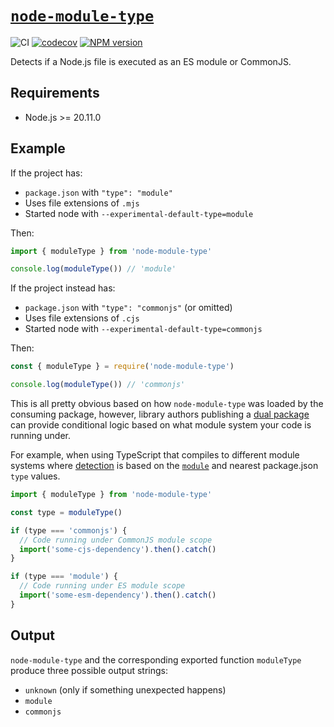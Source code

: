 # [`node-module-type`](https://www.npmjs.com/package/node-module-type)

![CI](https://github.com/morganney/module-type/actions/workflows/ci.yml/badge.svg)
[![codecov](https://codecov.io/gh/morganney/module-type/graph/badge.svg?token=IQVLYK9W88)](https://codecov.io/gh/morganney/module-type)
[![NPM version](https://img.shields.io/npm/v/node-module-type.svg)](https://www.npmjs.com/package/node-module-type)

Detects if a Node.js file is executed as an ES module or CommonJS.

## Requirements

- Node.js >= 20.11.0

## Example

If the project has:

- `package.json` with `"type": "module"`
- Uses file extensions of `.mjs`
- Started node with `--experimental-default-type=module`

Then:

```js
import { moduleType } from 'node-module-type'

console.log(moduleType()) // 'module'
```

If the project instead has:

- `package.json` with `"type": "commonjs"` (or omitted)
- Uses file extensions of `.cjs`
- Started node with `--experimental-default-type=commonjs`

Then:

```js
const { moduleType } = require('node-module-type')

console.log(moduleType()) // 'commonjs'
```

This is all pretty obvious based on how `node-module-type` was loaded by the consuming package, however, library authors publishing a [dual package](https://nodejs.org/api/packages.html#dual-commonjses-module-packages) can provide conditional logic based on what module system your code is running under.

For example, when using TypeScript that compiles to different module systems where [detection](https://www.typescriptlang.org/docs/handbook/modules/reference.html#module-format-detection) is based on the [`module`](https://www.typescriptlang.org/tsconfig/#module) and nearest package.json `type` values.

```js
import { moduleType } from 'node-module-type'

const type = moduleType()

if (type === 'commonjs') {
  // Code running under CommonJS module scope
  import('some-cjs-dependency').then().catch()
}

if (type === 'module') {
  // Code running under ES module scope
  import('some-esm-dependency').then().catch()
}
```

## Output

`node-module-type` and the corresponding exported function `moduleType` produce three possible output strings:

- `unknown` (only if something unexpected happens)
- `module`
- `commonjs`
